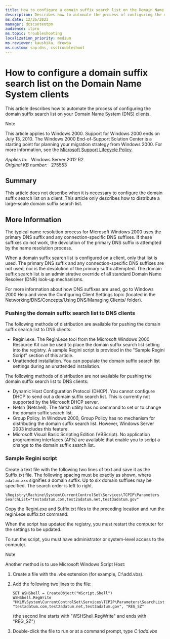 ```yaml
---
title: How to configure a domain suffix search list on the Domain Name System clients
description: Describes how to automate the process of configuring the domain suffix search list on your Domain Name System (DNS) clients.
ms.date: 12/26/2023
manager: dcscontentpm
audience: itpro
ms.topic: troubleshooting
localization_priority: medium
ms.reviewer: kaushika, drewba
ms.custom: sap:dns, csstroubleshoot
---
```

# How to configure a domain suffix search list on the Domain Name System clients

This article describes how to automate the process of configuring the domain suffix search list on your Domain Name System (DNS) clients.

> [!Note]
> This article applies to Windows 2000. Support for Windows 2000 ends on July 13, 2010. The Windows 2000 End-of-Support Solution Center is a starting point for planning your migration strategy from Windows 2000. For more information, see the [Microsoft Support Lifecycle Policy](/lifecycle/).

_Applies to:_ &nbsp; Windows Server 2012 R2  
_Original KB number:_ &nbsp; 275553

## Summary

This article does not describe when it is necessary to configure the domain suffix search list on a client. This article only describes how to distribute a large-scale domain suffix search list.

## More Information

The typical name resolution process for Microsoft Windows 2000 uses the primary DNS suffix and any connection-specific DNS suffixes. If these suffixes do not work, the devolution of the primary DNS suffix is attempted by the name resolution process.

When a domain suffix search list is configured on a client, only that list is used. The primary DNS suffix and any connection-specific DNS suffixes are not used, nor is the devolution of the primary suffix attempted. The domain suffix search list is an administrative override of all standard Domain Name Resolver (DNR) look-up mechanisms.

For more information about how DNS suffixes are used, go to Windows 2000 Help and view the Configuring Client Settings topic (located in the Networking/DNS/Concepts/Using DNS/Managing Clients/ folder).

### Pushing the domain suffix search list to DNS clients

The following methods of distribution are available for pushing the domain suffix search list to DNS clients:

- Regini.exe. The Regini.exe tool from the Microsoft Windows 2000 Resource Kit can be used to place the domain suffix search list setting into the registry. A sample Regini script is provided in the "Sample Regini Script" section of this article.
- Unattended installation. You can populate the domain suffix search list settings during an unattended installation.

The following methods of distribution are not available for pushing the domain suffix search list to DNS clients:

- Dynamic Host Configuration Protocol (DHCP). You cannot configure DHCP to send out a domain suffix search list. This is currently not supported by the Microsoft DHCP server.
- Netsh (Netshell). The Netsh utility has no command to set or to change the domain suffix search list.
- Group Policy. In Windows 2000, Group Policy has no mechanism for distributing the domain suffix search list. However, Windows Server 2003 includes this feature.
- Microsoft Visual Basic Scripting Edition (VBScript). No application programming interfaces (APIs) are available that enable you to script a change to the domain suffix search list.

### Sample Regini script

Create a text file with the following two lines of text and save it as the Suffix.txt file. The following spacing must be exactly as shown, where `adatum.xxx` signifies a domain suffix. Up to six domain suffixes may be specified. The search order is left to right.

`\Registry\Machine\System\CurrentControlSet\Services\TCPIP\Parameters`  
`SearchList="testadatum.com,test2adatum.net,test3adatum.gov"`

Copy the Regini.exe and Suffix.txt files to the preceding location and run the regini.exe suffix.txt command.

When the script has updated the registry, you must restart the computer for the settings to be updated.

To run the script, you must have administrator or system-level access to the computer.

> [!NOTE]
> Another method is to use Microsoft Windows Script Host:
>
> 1. Create a file with the .vbs extension (for example, C:\\add.vbs).
> 2. Add the following two lines to the file:
>
>    ```vbscript
>    SET WSHShell = CreateObject("WScript.Shell")
>    WSHShell.RegWrite "HKLM\System\CurrentControlSet\Services\TCPIP\Parameters\SearchList", "testadatum.com,test2adatum.net,test3adatum.gov", "REG_SZ"
>    ```
>
>    (the second line starts with "WSHShell.RegWrite" and ends with "REG_SZ")
> 3. Double-click the file to run or at a command prompt, type *C:\\add.vbs*
